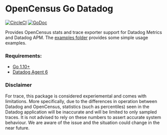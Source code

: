 # OpenCensus Go Datadog

[![CircleCI](https://circleci.com/gh/DataDog/opencensus-go-exporter-datadog.svg?style=svg)](https://circleci.com/gh/DataDog/opencensus-go-exporter-datadog) [![GoDoc][godoc-image]][godoc-url]

Provides OpenCensus stats and trace exporter support for Datadog Metrics and Datadog APM. The [examples folder](https://github.com/DataDog/opencensus-go-exporter-datadog/tree/master/examples)
provides some simple usage examples.

### Requirements:

- [Go 1.10+](https://golang.org/doc/install)
- [Datadog Agent 6](https://docs.datadoghq.com/agent/)

[godoc-image]: https://godoc.org/github.com/DataDog/opencensus-go-exporter-datadog?status.svg
[godoc-url]: https://godoc.org/github.com/DataDog/opencensus-go-exporter-datadog

### Disclaimer

For trace, this package is considered experiemental and comes with limitations. More specifically, due to the differences in operation between Datadog and OpenCensus, statistics (such as percentiles) seen in the Datadog application will be inaccurate and will be limited to only sampled traces. It is not advised to rely on these numbers to assert accurate system behaviour.  We are aware of the issue and the situation could change in the near future.
